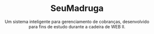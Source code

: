 <h1 align="center">SeuMadruga</h1> 
<p align="center">Um sistema inteligente para gerenciamento de cobranças, desenvolvido para fins de estudo durante a cadeira de WEB II.</p> 
